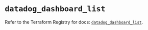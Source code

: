 # `datadog_dashboard_list`

Refer to the Terraform Registry for docs: [`datadog_dashboard_list`](https://registry.terraform.io/providers/datadog/datadog/3.47.0/docs/resources/dashboard_list).

